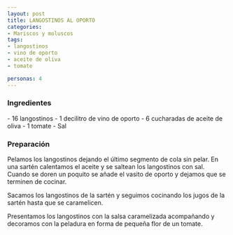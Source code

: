 ```yaml
---
layout: post
title: LANGOSTINOS AL OPORTO
categories:
- Mariscos y moluscos
tags:
- langostinos
- vino de oporto
- aceite de oliva
- tomate

personas: 4 
---
```

<h3>Ingredientes</h3>
- 16 langostinos
- 1 decilitro de vino de oporto
- 6 cucharadas de aceite de oliva
- 1 tomate
- Sal

<h3>Preparación</h3>
Pelamos los langostinos dejando el último segmento de cola sin pelar. En una sartén calentamos el aceite y se saltean los langostinos con sal. Cuando se doren un poquito se añade el vasito de oporto y dejamos que se terminen de cocinar.

Sacamos los langostinos de la sartén y seguimos cocinando los jugos de la sartén hasta que se caramelicen. 

Presentamos los langostinos con la salsa caramelizada acompañando y decoramos con la peladura en forma de pequeña flor de un tomate.